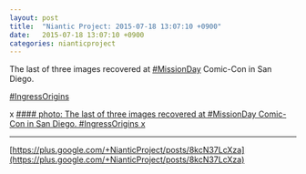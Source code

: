 ```yaml
---
layout: post
title:  "Niantic Project: 2015-07-18 13:07:10 +0900"
date:   2015-07-18 13:07:10 +0900
categories: nianticproject
---
```

The last of three images recovered at [#MissionDay](https://plus.google.com/s/%23MissionDay "") Comic-Con in San Diego.

[#IngressOrigins](https://plus.google.com/s/%23IngressOrigins "")

x
[#### photo: The last of three images recovered at #MissionDay Comic-Con in San Diego.
#IngressOrigins
x](https://lh3.googleusercontent.com/-Wns_6xuCSzE/VanQ5RQ6-vI/AAAAAAAAgt0/frGjQAes8gQ/w500-h700/OriginsMissionDay.jpg "")
- - -
[https://plus.google.com/+NianticProject/posts/8kcN37LcXza](https://plus.google.com/+NianticProject/posts/8kcN37LcXza)

